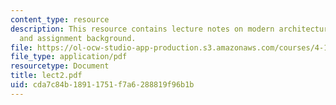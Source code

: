 ```yaml
---
content_type: resource
description: This resource contains lecture notes on modern architecture 1920-1945
  and assignment background.
file: https://ol-ocw-studio-app-production.s3.amazonaws.com/courses/4-191-introduction-to-integrated-design-fall-2006/cda7c84b18911751f7a6288819f96b1b_lect2.pdf
file_type: application/pdf
resourcetype: Document
title: lect2.pdf
uid: cda7c84b-1891-1751-f7a6-288819f96b1b
---
```

